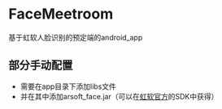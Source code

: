 # FaceMeetroom
基于虹软人脸识别的预定端的android_app

## 部分手动配置

+ 需要在app目录下添加libs文件
+ 并在其中添加arsoft_face.jar（可以在[虹软官方](https://ai.arcsoft.com.cn/product/arcface.html)的SDK中获得）
